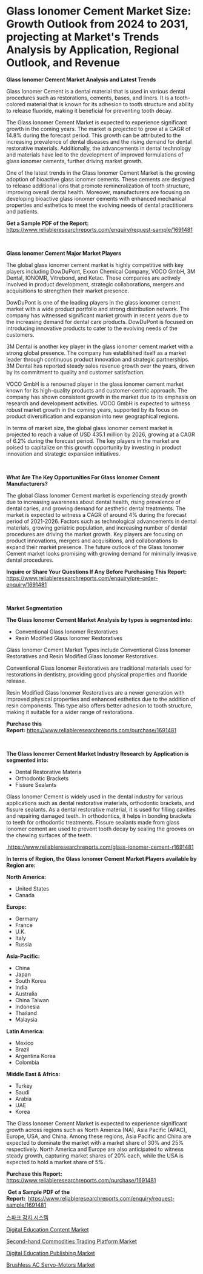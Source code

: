 <p><h1>Glass Ionomer Cement Market Size: Growth Outlook from 2024 to 2031, projecting at Market's Trends Analysis by Application, Regional Outlook, and Revenue</h1></p><p><strong>Glass Ionomer Cement Market Analysis and Latest Trends</strong></p>
<p><p>Glass Ionomer Cement is a dental material that is used in various dental procedures such as restorations, cements, bases, and liners. It is a tooth-colored material that is known for its adhesion to tooth structure and ability to release fluoride, making it beneficial for preventing tooth decay.</p><p>The Glass Ionomer Cement Market is expected to experience significant growth in the coming years. The market is projected to grow at a CAGR of 14.8% during the forecast period. This growth can be attributed to the increasing prevalence of dental diseases and the rising demand for dental restorative materials. Additionally, the advancements in dental technology and materials have led to the development of improved formulations of glass ionomer cements, further driving market growth.</p><p>One of the latest trends in the Glass Ionomer Cement Market is the growing adoption of bioactive glass ionomer cements. These cements are designed to release additional ions that promote remineralization of tooth structure, improving overall dental health. Moreover, manufacturers are focusing on developing bioactive glass ionomer cements with enhanced mechanical properties and esthetics to meet the evolving needs of dental practitioners and patients.</p></p>
<p><strong>Get a Sample PDF of the Report:&nbsp;</strong> <a href="https://www.reliableresearchreports.com/enquiry/request-sample/1691481">https://www.reliableresearchreports.com/enquiry/request-sample/1691481</a></p>
<p>&nbsp;</p>
<p><strong>Glass Ionomer Cement Major Market Players</strong></p>
<p><p>The global glass ionomer cement market is highly competitive with key players including DowDuPont, Exxon Chemical Company, VOCO GmbH, 3M Dental, IONOMR, Vitrebond, and Ketac. These companies are actively involved in product development, strategic collaborations, mergers and acquisitions to strengthen their market presence.</p><p>DowDuPont is one of the leading players in the glass ionomer cement market with a wide product portfolio and strong distribution network. The company has witnessed significant market growth in recent years due to the increasing demand for dental care products. DowDuPont is focused on introducing innovative products to cater to the evolving needs of the customers.</p><p>3M Dental is another key player in the glass ionomer cement market with a strong global presence. The company has established itself as a market leader through continuous product innovation and strategic partnerships. 3M Dental has reported steady sales revenue growth over the years, driven by its commitment to quality and customer satisfaction.</p><p>VOCO GmbH is a renowned player in the glass ionomer cement market known for its high-quality products and customer-centric approach. The company has shown consistent growth in the market due to its emphasis on research and development activities. VOCO GmbH is expected to witness robust market growth in the coming years, supported by its focus on product diversification and expansion into new geographical regions.</p><p>In terms of market size, the global glass ionomer cement market is projected to reach a value of USD 435.1 million by 2026, growing at a CAGR of 6.2% during the forecast period. The key players in the market are poised to capitalize on this growth opportunity by investing in product innovation and strategic expansion initiatives.</p></p>
<p>&nbsp;</p>
<p><strong>What Are The Key Opportunities For Glass Ionomer Cement Manufacturers?</strong></p>
<p><p>The global Glass Ionomer Cement market is experiencing steady growth due to increasing awareness about dental health, rising prevalence of dental caries, and growing demand for aesthetic dental treatments. The market is expected to witness a CAGR of around 4% during the forecast period of 2021-2026. Factors such as technological advancements in dental materials, growing geriatric population, and increasing number of dental procedures are driving the market growth. Key players are focusing on product innovations, mergers and acquisitions, and collaborations to expand their market presence. The future outlook of the Glass Ionomer Cement market looks promising with growing demand for minimally invasive dental procedures.</p></p>
<p><strong>Inquire or Share Your Questions If Any Before Purchasing This Report:</strong> <a href="https://www.reliableresearchreports.com/enquiry/pre-order-enquiry/1691481">https://www.reliableresearchreports.com/enquiry/pre-order-enquiry/1691481</a></p>
<p>&nbsp;</p>
<p><strong>Market Segmentation</strong></p>
<p><strong>The Glass Ionomer Cement Market Analysis by types is segmented into:</strong></p>
<p><ul><li>Conventional Glass Ionomer Restoratives</li><li>Resin Modified Glass Ionomer Restoratives</li></ul></p>
<p><p>Glass Ionomer Cement Market Types include Conventional Glass Ionomer Restoratives and Resin Modified Glass Ionomer Restoratives. </p><p>Conventional Glass Ionomer Restoratives are traditional materials used for restorations in dentistry, providing good physical properties and fluoride release. </p><p>Resin Modified Glass Ionomer Restoratives are a newer generation with improved physical properties and enhanced esthetics due to the addition of resin components. This type also offers better adhesion to tooth structure, making it suitable for a wider range of restorations.</p></p>
<p><strong>Purchase this Report:&nbsp;</strong><a href="https://www.reliableresearchreports.com/purchase/1691481">https://www.reliableresearchreports.com/purchase/1691481</a></p>
<p>&nbsp;</p>
<p><strong>The Glass Ionomer Cement Market Industry Research by Application is segmented into:</strong></p>
<p><ul><li>Dental Restorative Materia</li><li>Orthodontic Brackets</li><li>Fissure Sealants</li></ul></p>
<p><p>Glass Ionomer Cement is widely used in the dental industry for various applications such as dental restorative materials, orthodontic brackets, and fissure sealants. As a dental restorative material, it is used for filling cavities and repairing damaged teeth. In orthodontics, it helps in bonding brackets to teeth for orthodontic treatments. Fissure sealants made from glass ionomer cement are used to prevent tooth decay by sealing the grooves on the chewing surfaces of the teeth.</p></p>
<p><a href="https://www.reliableresearchreports.com/glass-ionomer-cement-r1691481">&nbsp;https://www.reliableresearchreports.com/glass-ionomer-cement-r1691481</a></p>
<p><strong>In terms of Region, the Glass Ionomer Cement Market Players available by Region are:</strong></p>
<p>
    <p> <strong> North America: </strong>
        <ul>
            <li>United States</li>
            <li>Canada</li>
        </ul>
        </p> 
    <p> <strong> Europe: </strong>
        <ul>
            <li>Germany</li>
            <li>France</li>
            <li>U.K.</li>
            <li>Italy</li>
            <li>Russia</li>
        </ul>
        </p> 
    <p> <strong> Asia-Pacific: </strong>
        <ul>
            <li>China</li>
            <li>Japan</li>
            <li>South Korea</li>
            <li>India</li>
            <li>Australia</li>
            <li>China Taiwan</li>
            <li>Indonesia</li>
            <li>Thailand</li>
            <li>Malaysia</li>
        </ul>
        </p> 
    <p> <strong> Latin America: </strong>
        <ul>
            <li>Mexico</li>
            <li>Brazil</li>
            <li>Argentina Korea</li>
            <li>Colombia</li>
        </ul>
        </p> 
    <p> <strong> Middle East & Africa: </strong>
        <ul>
            <li>Turkey</li>
            <li>Saudi</li>
            <li>Arabia</li>
            <li>UAE</li>
            <li>Korea</li>
        </ul>
    </p>
    </p>
<p><p>The Glass Ionomer Cement Market is expected to experience significant growth across regions such as North America (NA), Asia Pacific (APAC), Europe, USA, and China. Among these regions, Asia Pacific and China are expected to dominate the market with a market share of 30% and 25% respectively. North America and Europe are also anticipated to witness steady growth, capturing market shares of 20% each, while the USA is expected to hold a market share of 5%.</p></p>
<p><strong>Purchase this Report: </strong><a href="https://www.reliableresearchreports.com/purchase/1691481">https://www.reliableresearchreports.com/purchase/1691481</a></p>
<p>&nbsp;<strong>Get a Sample PDF of the Report:&nbsp;&nbsp;</strong><a href="https://www.reliableresearchreports.com/enquiry/request-sample/1691481">https://www.reliableresearchreports.com/enquiry/request-sample/1691481</a></p>
<p><strong></strong></p>
<p><p><a href="https://github.com/CliftonFisher9067/Market-Research-Report-List-3/blob/main/302373679084.md">스파크 감지 시스템</a></p><p><a href="https://github.com/zzflqewx24/Market-Research-Report-List-1/blob/main/digital-education-content-market.md">Digital Education Content Market</a></p><p><a href="https://www.linkedin.com/pulse/global-second-hand-commodities-trading-platform-market-trends-u2eje?trackingId=u41KiXn2QSeRx%2FBnr%2BLzFw%3D%3D">Second-hand Commodities Trading Platform Market</a></p><p><a href="https://github.com/troySchroederhs/Market-Research-Report-List-1/blob/main/digital-education-publishing-market.md">Digital Education Publishing Market</a></p><p><a href="https://www.linkedin.com/pulse/insights-brushless-ac-servo-motors-market-players-size-yv3ce?trackingId=RUx5RmbjTzCGn3Dk2nKWHw%3D%3D">Brushless AC Servo-Motors Market</a></p></p>